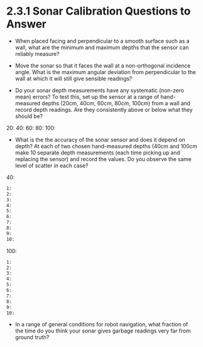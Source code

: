 # 2.3.1 Sonar Calibration Questions to Answer

* When placed facing and perpendicular to a smooth surface such as a wall, what are the minimum and maximum depths that the sensor can reliably measure?

* Move the sonar so that it faces the wall at a non-orthogonal incidence angle. What is the maximum angular deviation from perpendicular to the wall at which it will still give sensible readings?

* Do your sonar depth measurements have any systematic (non-zero mean) errors? To test this, set up the sensor at a range of hand-measured depths (20cm, 40cm, 60cm, 80cm, 100cm) from a wall and record depth readings. Are they consistently above or below what they should be?

20: 
40: 
60: 
80: 
100: 

* What is the the accuracy of the sonar sensor and does it depend on depth? At each of two chosen hand-measured depths (40cm and 100cm make 10 separate depth measurements (each time picking up and replacing the sensor) and record the values. Do you observe the same level of scatter in each case?

40:
```bash
1:
2:
3:
4:
5:
6:
7:
8:
9:
10:
```

100:
```bash
1:
2:
3:
4:
5:
6:
7:
8:
9:
10:
```


* In a range of general conditions for robot navigation, what fraction of the time do you think your sonar gives garbage readings very far from ground truth?
